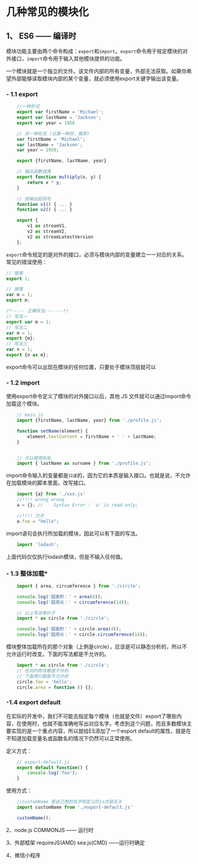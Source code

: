 # 几种常见的模块化
## 1、 ES6 —— 编译时  
模块功能主要由两个命令构成：`export`和`import`。`export`命令用于规定模块的对外接口，`import`命令用于输入其他模块提供的功能。  

一个模块就是一个独立的文件。该文件内部的所有变量，外部无法获取。如果你希望外部能够读取模块内部的某个变量，就必须使用export关键字输出该变量。

### - 1.1 export

```javascript
    //一种形式
    export var firstName = 'Michael';
    export var lastName = 'Jackson';
    export var year = 1958

    // 另一种形式 (比第一种好，推荐)
    var firstName = 'Michael';
    var lastName = 'Jackson';
    var year = 1958;

    export {firstName, lastName, year}

    // 输出函数或类
    export function multiply(x, y) {
        return x * y;
    }

    // 给输出起别名
    function v1() { ... }
    function v2() { ... }

    export {
        v1 as streamV1,
        v2 as streamV2,
        v2 as streamLatestVersion
    };
```
`export`命令规定的是对外的接口，必须与模块内部的变量建立一一对应的关系。
常见的错误使用：
``` javascript
// 报错
export 1;

// 报错
var m = 1;
export m;

/*----- 正确写法-------*/
// 写法一
export var m = 1;
// 写法二
var m = 1;
export {m};
// 写法三
var n = 1;
export {n as m};
```

export命令可以出现在模块的任何位置，只要处于模块顶层就可以


### - 1.2 import  
使用export命令定义了模块的对外接口以后，其他 JS 文件就可以通过import命令加载这个模块。

```javascript
    // main.js
    import {firstName, lastName, year} from './profile.js';

    function setName(element) {
        element.textContent = firstName + ' ' + lastName;
    }


    // 可以使用别名
    import { lastName as surname } from './profile.js';
```
import命令输入的变量都是`只读`的，因为它的本质是输入接口。也就是说，不允许在加载模块的脚本里面，改写接口。

``` javascript
    import {a} from './xxx.js'
    //!!!! wrong wrong
    a = {}; //    Syntax Error : 'a' is read-only;

    //!!!! 允许
    a.foo = "hello";
```

import语句会执行所加载的模块，因此可以有下面的写法。
```javascript
    import 'lodash';
```
上面代码仅仅执行lodash模块，但是不输入任何值。

### - 1.3 整体加载*
``` javascript
    import { area, circumference } from './circle';

    console.log('圆面积：' + area(4));
    console.log('圆周长：' + circumference(14));

    // 以上写法等价于
    import * as circle from './circle';

    console.log('圆面积：' + circle.area(4));
    console.log('圆周长：' + circle.circumference(14));

```
模块整体加载所在的那个对象（上例是circle），应该是可以静态分析的，所以不允许运行时改变。下面的写法都是不允许的。

```javascript
    import * as circle from './circle';
    // 任何的修改都是不许的
    // 下面两行都是不允许的
    circle.foo = 'hello';
    circle.area = function () {};

```
### -1.4 export default
在实际的开发中，我们不可能去指定每个模块（也就是文件）export了哪些内容，在使用时，也就不能准确地写出对应名字。考虑到这个问题，而且多数模块主要实现的是一个重点内容，所以就给ES添加了一个export default的属性，就是在不知道加载变量名或函数名的情况下仍然可以正常使用。

定义方式：

```javascript
    // export-default.js
    export default function() {
        console.log('foo');
    }
```
使用方式：
``` javascript
    //customName 是自己想的名字和定义的js内容无关
    import customName from './export-default.js'

    customName();
```

2、node.js  COMMONJS —— 运行时

3、外部框架 requireJS(AMD) sea.js(CMD) ——运行时确定

4、微信小程序

